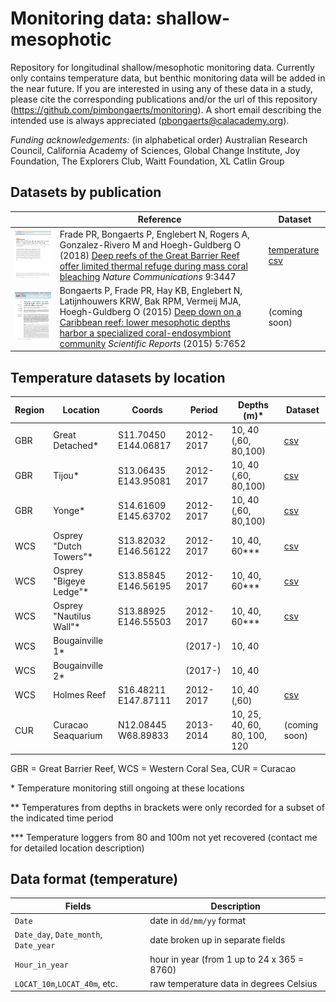 # Monitoring data: shallow-mesophotic

Repository for longitudinal shallow/mesophotic monitoring data. Currently only contains temperature data, but benthic monitoring data will be added in the near future. If you are interested in using any of these data in a study, please cite the corresponding publications and/or the url of this repository (https://github.com/pimbongaerts/monitoring). A short email describing the intended use is always appreciated (pbongaerts@calacademy.org).

*Funding acknowledgements:* (in alphabetical order) Australian Research Council, California Academy of Sciences, Global Change Institute, Joy Foundation, The Explorers Club, Waitt Foundation, XL Catlin Group

## Datasets by publication

|  | Reference                                                    | Dataset                                                      |
| ------ | ------------------------------------------------------------ | ------------------------------------------------------------ |
| ![](screenshot2.png) | Frade PR, Bongaerts P, Englebert N, Rogers A, Gonzalez-Rivero M and Hoegh-Guldberg O (2018) [Deep reefs of the Great Barrier Reef offer limited thermal refuge during mass coral bleaching](https://dx.doi.org/10.1038/s41467-018-05741-0)  *Nature Communications* 9:3447 | [temperature csv](https://github.com/pimbongaerts/monitoring/blob/master/datasets_by_publication/2018_naturecomms.csv) |
| ![](screenshot1.png) | Bongaerts P, Frade PR, Hay KB, Englebert N, Latijnhouwers KRW, Bak RPM, Vermeij MJA, Hoegh-Guldberg O (2015) [Deep down on a Caribbean reef: lower mesophotic depths harbor a specialized coral-endosymbiont community]( https://doi.org/10.1038/srep07652) *Scientific Reports* (2015) 5:7652 | (coming soon)                                                |


## Temperature datasets by location

| Region | Location                | Coords               | Period                                                       | Depths (m)*                  | Dataset |
| ------ | ----------------------- | -------------------- | ------------------------------------------------------------ | ---------------------------- | ---------------------------- |
| GBR    | Great Detached*         | S11.70450 E144.06817 | 2012-2017| 10, 40 (,60, 80,100)         |[csv](https://github.com/pimbongaerts/monitoring/blob/master/datasets_by_location/gbr_grdet.csv) |
| GBR    | Tijou*                  | S13.06435 E143.95081 | 2012-2017| 10, 40 (,60, 80,100)         |[csv](https://github.com/pimbongaerts/monitoring/blob/master/datasets_by_location/gbr_tijou.csv) |
| GBR    | Yonge*                  | S14.61609 E145.63702 | 2012-2017| 10, 40 (,60, 80,100)         |[csv](https://github.com/pimbongaerts/monitoring/blob/master/datasets_by_location/gbr_yonge.csv) |
| WCS    | Osprey "Dutch Towers"*  | S13.82032 E146.56122 | 2012-2017|10, 40, 60***| [csv](https://github.com/pimbongaerts/monitoring/blob/master/datasets_by_location/wcs_ospdt.csv) |
| WCS    | Osprey "Bigeye Ledge"*  | S13.85845 E146.56195 | 2012-2017| 10, 40, 60*** | [csv](https://github.com/pimbongaerts/monitoring/blob/master/datasets_by_location/wcs_ospbl.csv) |
| WCS    | Osprey "Nautilus Wall"* | S13.88925 E146.55503 | 2012-2017|10, 40, 60***| [csv](https://github.com/pimbongaerts/monitoring/blob/master/datasets_by_location/wcs_ospnw.csv) |
| WCS    | Bougainville 1*         |                      | (2017-)                                                      | 10, 40                       | |
| WCS    | Bougainville 2*         |                      | (2017-)                                                      | 10, 40                       | |
| WCS    | Holmes Reef             | S16.48211 E147.87111 | 2012-2017| 10, 40 (,60)                 |[csv](https://github.com/pimbongaerts/monitoring/blob/master/datasets_by_location/wcs_holme.csv) |
| CUR    | Curacao Seaquarium      | N12.08445 W68.89833  | 2013-2014                                 | 10, 25, 40, 60, 80, 100, 120 | (coming soon) |

GBR = Great Barrier Reef, WCS = Western Coral Sea, CUR = Curacao

\* Temperature monitoring still ongoing at these locations

\** Temperatures from depths in brackets were only recorded for a subset of the indicated time period

\*** Temperature loggers from 80 and 100m not yet recovered (contact me for detailed location description)

## Data format (temperature)

| Fields                                | Description                                 |
| ------------------------------------- | ------------------------------------------- |
| `Date`                                | date in `dd/mm/yy` format                   |
| `Date_day`, `Date_month`, `Date_year` | date broken up in separate fields           |
| `Hour_in_year`                        | hour in year (from 1 up to 24 x 365 = 8760) |
| `LOCAT_10m`,`LOCAT_40m`, etc.         | raw temperature data in degrees Celsius     |
